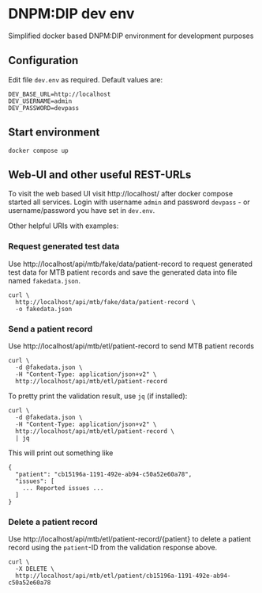 # DNPM:DIP dev env

Simplified docker based DNPM:DIP environment for development purposes 

## Configuration

Edit file `dev.env` as required. Default values are:

```
DEV_BASE_URL=http://localhost
DEV_USERNAME=admin
DEV_PASSWORD=devpass
```

## Start environment

```
docker compose up
```

## Web-UI and other useful REST-URLs

To visit the web based UI visit http://localhost/ after docker compose started all services.
Login with username `admin` and password `devpass` - or username/password you have set in `dev.env`.

Other helpful URIs with examples:

### Request generated test data

Use http://localhost/api/mtb/fake/data/patient-record to request generated test data for MTB patient records and save
the generated data into file named `fakedata.json`.

```
curl \
  http://localhost/api/mtb/fake/data/patient-record \
  -o fakedata.json
```

### Send a patient record

Use http://localhost/api/mtb/etl/patient-record to send MTB patient records

```
curl \
  -d @fakedata.json \
  -H "Content-Type: application/json+v2" \
  http://localhost/api/mtb/etl/patient-record
```

To pretty print the validation result, use `jq` (if installed):

```
curl \
  -d @fakedata.json \
  -H "Content-Type: application/json+v2" \
  http://localhost/api/mtb/etl/patient-record \
  | jq
```

This will print out something like

```
{
  "patient": "cb15196a-1191-492e-ab94-c50a52e60a78",
  "issues": [
    ... Reported issues ...
  ]
}
```

### Delete a patient record

Use http://localhost/api/mtb/etl/patient-record/{patient} to delete a patient record using the `patient`-ID from
the validation response above.

```
curl \
  -X DELETE \
  http://localhost/api/mtb/etl/patient/cb15196a-1191-492e-ab94-c50a52e60a78
```
